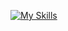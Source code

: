 [![My Skills](https://skillicons.dev/icons?i=py,raspberrypi,debian,bash,c)](https://skillicons.dev)

<!---
cons0le7/cons0le7 is a ✨ special ✨ repository because its `README.md` (this file) appears on your GitHub profile.
You can click the Preview link to take a look at your changes.
--->
